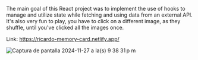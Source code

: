 The main goal of this React project was to implement the use of hooks to manage and utilize state while fetching and using data from an external API. It's also very fun to play, you have to click on a different image, as they shuffle, until you've clicked all the images once.

Link: https://ricardo-memory-card.netlify.app/

![Captura de pantalla 2024-11-27 a la(s) 9 38 31 p m](https://github.com/user-attachments/assets/6d5ab092-ad1b-4873-89ba-ebe3c3f729a4)
